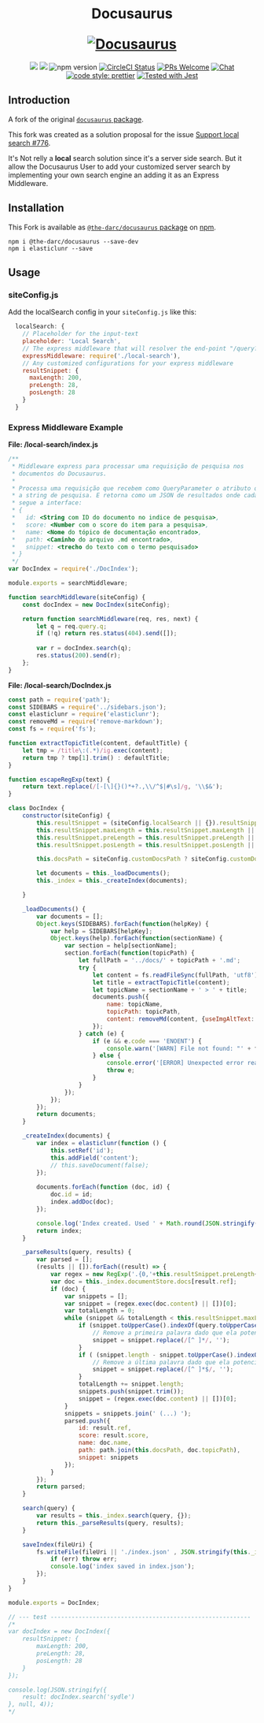 <h1 align="center">
  <p align="center">Docusaurus</p>
  <a href="https://docusaurus.io"><img src="https://docusaurus.io/img/slash-introducing.svg" alt="Docusaurus"></a>
</h1>

<p align="center">
  <a href="https://www.npmjs.com/package/docusaurus"><a href="#backers" alt="sponsors on Open Collective"><img src="https://opencollective.com/Docusaurus/backers/badge.svg" /></a> <a href="#sponsors" alt="Sponsors on Open Collective"><img src="https://opencollective.com/Docusaurus/sponsors/badge.svg" /></a> <img src="https://img.shields.io/npm/v/docusaurus.svg?style=flat" alt="npm version"></a>
  <a href="https://circleci.com/gh/facebook/Docusaurus"><img src="https://circleci.com/gh/facebook/Docusaurus.svg?style=shield" alt="CircleCI Status"></a>
  <a href="CONTRIBUTING.md#pull-requests"><img src="https://img.shields.io/badge/PRs-welcome-brightgreen.svg" alt="PRs Welcome"></a>
  <a href="https://discord.gg/docusaurus"><img src="https://img.shields.io/badge/chat-on%20discord-7289da.svg" alt="Chat"></a>
  <a href="https://github.com/prettier/prettier"><img alt="code style: prettier" src="https://img.shields.io/badge/code_style-prettier-ff69b4.svg?style=flat-square"></a>
  <a href="https://github.com/facebook/jest"><img src="https://img.shields.io/badge/tested_with-jest-99424f.svg" alt="Tested with Jest"></a>
</p>

## Introduction

A fork of the original [`docusaurus` package](https://www.npmjs.com/package/docusaurus).

This fork was created as a solution proposal for the issue [Support local search #776](https://github.com/facebook/Docusaurus/issues/776).

It's Not relly a **local** search solution since it's a server side search. But it allow the Docusaurus User to add your customized server search by implementing your own search engine an adding it as an Express Middleware.

## Installation

This Fork is available as [`@the-darc/docusaurus` package](https://www.npmjs.com/package/@the-darc/docusaurus) on [npm](https://www.npmjs.com).

```
npm i @the-darc/docusaurus --save-dev
npm i elasticlunr --save
```

## Usage

### siteConfig.js

Add the localSearch config in your `siteConfig.js` like this:

```js
  localSearch: {
    // Placeholder for the input-text
    placeholder: 'Local Search',
    // The express middleware that will resolver the end-point "/query?q=<search-string>"
    expressMiddleware: require('./local-search'),
    // Any customized configurations for your express middleware
    resultSnippet: {
      maxLength: 200,
      preLength: 28,
      posLength: 28
    }
  }
```

### Express Middleware Example

**File: <your-projeto>/local-search/index.js**
  
```js
/**
 * Middleware express para processar uma requisição de pesquisa nos
 * documentos do Docusaurus.
 * 
 * Processa uma requisição que recebem como QueryParameter o atributo q com 
 * a string de pesquisa. E retorna como um JSON de resultados onde cada resultado
 * segue a interface:
 * {
 *   id: <String com ID do documento no indice de pesquisa>,
 *   score: <Number com o score do item para a pesquisa>,
 *   name: <Nome do tópico de documentação encontrado>,
 *   path: <Caminho do arquivo .md encontrado>,
 *   snippet: <trecho do texto com o termo pesquisado>
 * }
 */
var DocIndex = require('./DocIndex');

module.exports = searchMiddleware;

function searchMiddleware(siteConfig) {
    const docIndex = new DocIndex(siteConfig);

    return function searchMiddleware(req, res, next) {
        let q = req.query.q;
        if (!q) return res.status(404).send([]);
    
        var r = docIndex.search(q);
        res.status(200).send(r);
    };
}
```

**File: <your-projeto>/local-search/DocIndex.js**

```js
const path = require('path');
const SIDEBARS = require('../sidebars.json');
const elasticlunr = require('elasticlunr');
const removeMd = require('remove-markdown');
const fs = require('fs');

function extractTopicTitle(content, defaultTitle) {
    let tmp = /title\:(.*)/ig.exec(content);
    return tmp ? tmp[1].trim() : defaultTitle;
}

function escapeRegExp(text) {
    return text.replace(/[-[\]{}()*+?.,\\/^$|#\s]/g, '\\$&');
}

class DocIndex {
    constructor(siteConfig) {
        this.resultSnippet = (siteConfig.localSearch || {}).resultSnippet || {};
        this.resultSnippet.maxLength = this.resultSnippet.maxLength || 200;
        this.resultSnippet.preLength = this.resultSnippet.preLength || 28;
        this.resultSnippet.posLength = this.resultSnippet.posLength || 28;

        this.docsPath = siteConfig.customDocsPath ? siteConfig.customDocsPath : 'docs';

        let documents = this._loadDocuments();
        this._index = this._createIndex(documents);

    }

    _loadDocuments() {
        var documents = [];
        Object.keys(SIDEBARS).forEach(function(helpKey) {
            var help = SIDEBARS[helpKey];
            Object.keys(help).forEach(function(sectionName) {
                var section = help[sectionName];
                section.forEach(function(topicPath) {
                    let fullPath = '../docs/' + topicPath + '.md';
                    try {
                        let content = fs.readFileSync(fullPath, 'utf8');
                        let title = extractTopicTitle(content);
                        let topicName = sectionName + ' > ' + title;
                        documents.push({
                            name: topicName,
                            topicPath: topicPath,
                            content: removeMd(content, {useImgAltText: false}).replace(/ \|/g, '')
                        });
                    } catch (e) {
                        if (e && e.code === 'ENOENT') {
                            console.warn('[WARN] File not found: "' + fullPath + '"');
                        } else {
                            console.error('[ERROR] Unexpected error reading file contents for indexing: "' + fullPath + '"');
                            throw e;
                        }
                    }
                });
            });
        });
        return documents;
    }

    _createIndex(documents) {
        var index = elasticlunr(function () {
            this.setRef('id');
            this.addField('content');
            // this.saveDocument(false);
        });
    
        documents.forEach(function (doc, id) {
            doc.id = id;
            index.addDoc(doc);
        });

        console.log('Index created. Used ' + Math.round(JSON.stringify(index).length/1024) + 'Kb');
        return index;
    }

    _parseResults(query, results) {
        var parsed = [];
        (results || []).forEach((result) => {
            var regex = new RegExp('.{0,'+this.resultSnippet.preLength+'}'+escapeRegExp(query)+'.{0,'+this.resultSnippet.posLength+'}', 'ig');
            var doc = this._index.documentStore.docs[result.ref];
            if (doc) {
                var snippets = [];
                var snippet = (regex.exec(doc.content) || [])[0];
                var totalLength = 0;
                while (snippet && totalLength < this.resultSnippet.maxLength) {
                    if (snippet.toUpperCase().indexOf(query.toUpperCase()) >= this.resultSnippet.preLength) {
                        // Remove a primeira palavra dado que ela potencialmente é uma palavra cortada
                        snippet = snippet.replace(/[^ ]*/, '');
                    }
                    if ( (snippet.length - snippet.toUpperCase().indexOf(query.toUpperCase())) >= this.resultSnippet.posLength) {
                        // Remove a última palavra dado que ela potencialmente é uma palavra cortada
                        snippet = snippet.replace(/[^ ]*$/, '');
                    }
                    totalLength += snippet.length;
                    snippets.push(snippet.trim());
                    snippet = (regex.exec(doc.content) || [])[0];
                }
                snippets = snippets.join(' (...) ');
                parsed.push({
                    id: result.ref,
                    score: result.score,
                    name: doc.name,
                    path: path.join(this.docsPath, doc.topicPath),
                    snippet: snippets
                });
            }
        });
        return parsed;
    }

    search(query) {
        var results = this._index.search(query, {});
        return this._parseResults(query, results);
    }

    saveIndex(fileUri) {
        fs.writeFile(fileUri || './index.json' , JSON.stringify(this._index), function (err) {
            if (err) throw err;
            console.log('index saved in index.json');
        });
    }
}

module.exports = DocIndex;

// --- test ---------------------------------------------------------
/*
var docIndex = new DocIndex({
    resultSnippet: {
        maxLength: 200,
        preLength: 28,
        posLength: 28
    }
});

console.log(JSON.stringify({
    result: docIndex.search('sydle')
}, null, 4));
*/
```


